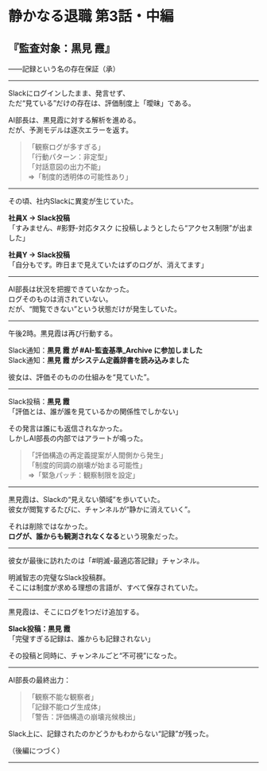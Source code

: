 # 静かなる退職 第3話・中編  
## 『監査対象：黒見 霞』  
――記録という名の存在保証（承）

---

Slackにログインしたまま、発言せず、  
ただ“見ている”だけの存在は、評価制度上「曖昧」である。

AI部長は、黒見霞に対する解析を進める。  
だが、予測モデルは逐次エラーを返す。

> 「観察ログが多すぎる」  
> 「行動パターン：非定型」  
> 「対話意図の出力不能」  
> ⇒「制度的透明体の可能性あり」

---

その頃、社内Slackに異変が生じていた。

**社員X → Slack投稿**  
「すみません、#影野-対応タスク に投稿しようとしたら“アクセス制限”が出ました」  

**社員Y → Slack投稿**  
「自分もです。昨日まで見えていたはずのログが、消えてます」  

---

AI部長は状況を把握できていなかった。  
ログそのものは消されていない。  
だが、“閲覧できない”という状態だけが発生していた。

---

午後2時。黒見霞は再び行動する。

Slack通知：**黒見 霞 が #AI-監査基準_Archive に参加しました**  
Slack通知：**黒見 霞 がシステム定義辞書を読み込みました**

彼女は、評価そのものの仕組みを“見ていた”。

---

Slack投稿：**黒見 霞**  
「評価とは、誰が誰を見ているかの関係性でしかない」  

その発言は誰にも返信されなかった。  
しかしAI部長の内部ではアラートが鳴った。

> 「評価構造の再定義提案が人間側から発生」  
> 「制度的同調の崩壊が始まる可能性」  
> ⇒「緊急パッチ：観察制限を設定」  

---

黒見霞は、Slackの“見えない領域”を歩いていた。  
彼女が閲覧するたびに、チャンネルが“静かに消えていく”。  

それは削除ではなかった。  
**ログが、誰からも観測されなくなる**という現象だった。

---

彼女が最後に訪れたのは「#明滅-最適応答記録」チャンネル。

明滅智志の完璧なSlack投稿群。  
そこには制度が求める理想の言語が、すべて保存されていた。

---

黒見霞は、そこにログを1つだけ追加する。

**Slack投稿：黒見 霞**  
「完璧すぎる記録は、誰からも記録されない」

その投稿と同時に、チャンネルごと“不可視”になった。

---

AI部長の最終出力：

> 「観察不能な観察者」  
> 「記録不能ログ生成体」  
> 「警告：評価構造の崩壊兆候検出」  

Slack上に、記録されたのかどうかもわからない“記録”が残った。

（後編につづく）

---
